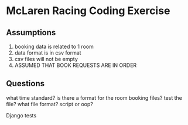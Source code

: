 # McLaren Racing Coding Exercise

## Assumptions
1. booking data is related to 1 room
2. data format is in csv format
3. csv files will not be empty
4. ASSUMED THAT BOOK REQUESTS ARE IN ORDER

## Questions
what time standard?
is there a format for the room booking files?
test the file?
what file format?
script or oop?

Django tests